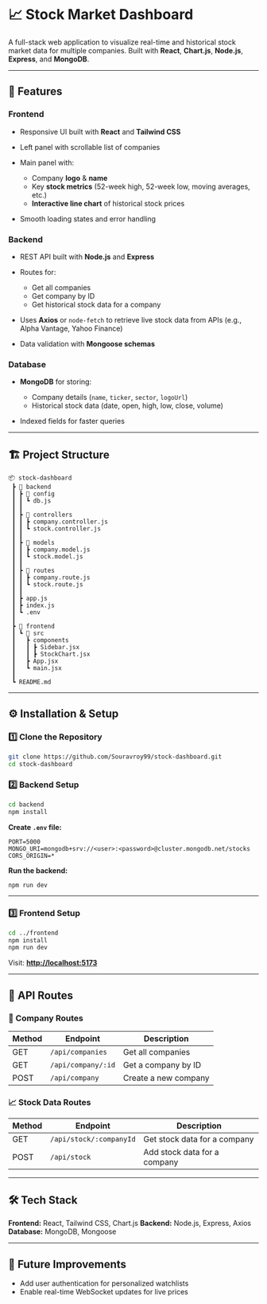 # 📈 Stock Market Dashboard

A full-stack web application to visualize real-time and historical stock market data for multiple companies.
Built with **React**, **Chart.js**, **Node.js**, **Express**, and **MongoDB**.

---

## 🚀 Features

### **Frontend**

* Responsive UI built with **React** and **Tailwind CSS**
* Left panel with scrollable list of companies
* Main panel with:

  * Company **logo** & **name**
  * Key **stock metrics** (52-week high, 52-week low, moving averages, etc.)
  * **Interactive line chart** of historical stock prices
* Smooth loading states and error handling

### **Backend**

* REST API built with **Node.js** and **Express**
* Routes for:

  * Get all companies
  * Get company by ID
  * Get historical stock data for a company
   
* Uses **Axios** or `node-fetch` to retrieve live stock data from APIs (e.g., Alpha Vantage, Yahoo Finance)
* Data validation with **Mongoose schemas**

### **Database**

* **MongoDB** for storing:

  * Company details (`name`, `ticker`, `sector`, `logoUrl`)
  * Historical stock data (date, open, high, low, close, volume)
* Indexed fields for faster queries

---

## 🏗️ Project Structure

```
📦 stock-dashboard
 ┣ 📂 backend
 ┃ ┣ 📂 config
 ┃ ┃ ┗ db.js
 ┃ ┃ 
 ┃ ┣ 📂 controllers
 ┃ ┃ ┣ company.controller.js
 ┃ ┃ ┗ stock.controller.js
 ┃ ┃ 
 ┃ ┣ 📂 models
 ┃ ┃ ┣ company.model.js
 ┃ ┃ ┗ stock.model.js
 ┃ ┃ 
 ┃ ┣ 📂 routes
 ┃ ┃ ┣ company.route.js
 ┃ ┃ ┗ stock.route.js
 ┃ ┃ 
 ┃ ┣ app.js
 ┃ ┣ index.js
 ┃ ┗ .env
 ┃ 
 ┣ 📂 frontend
 ┃ ┗ 📂 src
 ┃   ┣ components
 ┃   ┃ ┣ Sidebar.jsx
 ┃   ┃ ┣ StockChart.jsx
 ┃   ┣ App.jsx
 ┃   ┗ main.jsx
 ┃
 ┗ README.md

```

---

## ⚙️ Installation & Setup

### **1️⃣ Clone the Repository**

```bash
git clone https://github.com/Souravroy99/stock-dashboard.git
cd stock-dashboard
```

### **2️⃣ Backend Setup**

```bash
cd backend
npm install
```

**Create `.env` file:**

```env
PORT=5000
MONGO_URI=mongodb+srv://<user>:<password>@cluster.mongodb.net/stocks
CORS_ORIGIN=*
```

**Run the backend:**

```bash
npm run dev
```

---

### **3️⃣ Frontend Setup**

```bash
cd ../frontend
npm install
npm run dev
```

Visit: **[http://localhost:5173](http://localhost:5173)**

---

## 📌 API Routes

### 🏢 Company Routes
| Method | Endpoint            | Description              |
|--------|---------------------|--------------------------|
| GET    | `/api/companies`    | Get all companies        |
| GET    | `/api/company/:id`  | Get a company by ID      |
| POST   | `/api/company`      | Create a new company     |

### 📈 Stock Data Routes
| Method | Endpoint                   | Description                       |
|--------|----------------------------|-----------------------------------|
| GET    | `/api/stock/:companyId`    | Get stock data for a company      |
| POST   | `/api/stock`               | Add stock data for a company      |

---

## 🛠 Tech Stack

**Frontend:** React, Tailwind CSS, Chart.js
**Backend:** Node.js, Express, Axios
**Database:** MongoDB, Mongoose

---

## 📌 Future Improvements

* Add user authentication for personalized watchlists
* Enable real-time WebSocket updates for live prices